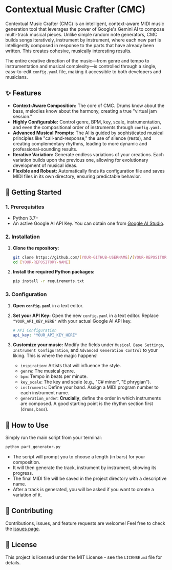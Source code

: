 # Contextual Music Crafter (CMC)

Contextual Music Crafter (CMC) is an intelligent, context-aware MIDI music generation tool that leverages the power of Google's Gemini AI to compose multi-track musical pieces. Unlike simple random note generators, CMC builds songs iteratively, instrument by instrument, where each new part is intelligently composed in response to the parts that have already been written. This creates cohesive, musically interesting results.

The entire creative direction of the music—from genre and tempo to instrumentation and musical complexity—is controlled through a single, easy-to-edit `config.yaml` file, making it accessible to both developers and musicians.

## ✨ Features

-   **Context-Aware Composition:** The core of CMC. Drums know about the bass, melodies know about the harmony, creating a true "virtual jam session."
-   **Highly Configurable:** Control genre, BPM, key, scale, instrumentation, and even the compositional order of instruments through `config.yaml`.
-   **Advanced Musical Prompts:** The AI is guided by sophisticated musical principles like "call-and-response," the use of silence (rests), and creating complementary rhythms, leading to more dynamic and professional-sounding results.
-   **Iterative Variation:** Generate endless variations of your creations. Each variation builds upon the previous one, allowing for evolutionary development of musical ideas.
-   **Flexible and Robust:** Automatically finds its configuration file and saves MIDI files in its own directory, ensuring predictable behavior.

## 🚀 Getting Started

### 1. Prerequisites

-   Python 3.7+
-   An active Google AI API Key. You can obtain one from [Google AI Studio](https://aistudio.google.com/app/apikey).

### 2. Installation

1.  **Clone the repository:**
    ```bash
    git clone https://github.com/[YOUR-GITHUB-USERNAME]/[YOUR-REPOSITORY-NAME].git
    cd [YOUR-REPOSITORY-NAME]
    ```

2.  **Install the required Python packages:**
    ```bash
    pip install -r requirements.txt
    ```

### 3. Configuration

1.  **Open `config.yaml`** in a text editor.

2.  **Set your API Key:**
    Open the new `config.yaml` in a text editor. Replace `"YOUR_API_KEY_HERE"` with your actual Google AI API key.
    ```yaml
    # API Configuration
    api_key: "YOUR_API_KEY_HERE" 
    ```

3.  **Customize your music:**
    Modify the fields under `Musical Base Settings`, `Instrument Configuration`, and `Advanced Generation Control` to your liking. This is where the magic happens!

    -   `inspiration`: Artists that will influence the style.
    -   `genre`: The musical genre.
    -   `bpm`: Tempo in beats per minute.
    -   `key_scale`: The key and scale (e.g., "C# minor", "E phrygian").
    -   `instruments`: Define your band. Assign a MIDI program number to each instrument name.
    -   `generation_order`: **Crucially**, define the order in which instruments are composed. A good starting point is the rhythm section first (`drums`, `bass`).

## 🎹 How to Use

Simply run the main script from your terminal:

```bash
python part_generator.py
```

-   The script will prompt you to choose a length (in bars) for your composition.
-   It will then generate the track, instrument by instrument, showing its progress.
-   The final MIDI file will be saved in the project directory with a descriptive name.
-   After a track is generated, you will be asked if you want to create a variation of it.

## 🤝 Contributing

Contributions, issues, and feature requests are welcome! Feel free to check the [issues page](https://github.com/[YOUR-GITHUB-USERNAME]/[YOUR-REPOSITORY-NAME]/issues).

## 📄 License

This project is licensed under the MIT License - see the `LICENSE.md` file for details. 
